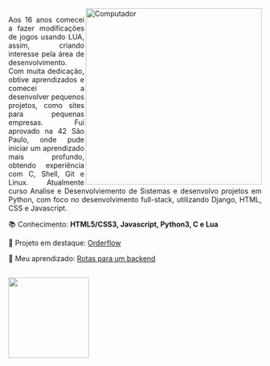 <img src="https://raw.githubusercontent.com/MicaelliMedeiros/micaellimedeiros/master/image/computer-illustration.png" width="350px" align="right" alt="Computador">

<p align="justify"> 
  Aos 16 anos comecei a fazer modificações de jogos usando LUA, assim, criando interesse pela área de desenvolvimento.
  Com muita dedicação, obtive aprendizados e comecei a desenvolver pequenos projetos, como sites para pequenas empresas.
  Fui aprovado na 42 São Paulo, onde pude iniciar um aprendizado mais profundo, obtendo experiência com C, Shell, Git e Linux.
  Atualmente curso Analise e Desenvolviemento de Sistemas e desenvolvo projetos em Python, com foco no desenvolvimento full-stack,
  utilizando Django, HTML, CSS e Javascript.
</p>

<p align="left">
  📚 Conhecimento: <strong>HTML5/CSS3, Javascript, Python3, C e Lua</strong>
</p>

<p align="left">

  🌟 Projeto em destaque: [Orderflow](http://iaze.pythonanywhere.com/)
  
  📖 Meu aprendizado: [Rotas para um backend](https://github.com/iaZe/Estudos/)

</p>

##

<div style="display: inline_block">
  <a href="https://github.com/iaZe"></a>
  <img height="160em" src="https://github-readme-stats.vercel.app/api/top-langs/?username=iaZe&layout=compact&count_private=true&langs_count=8&theme=midnight-purple"/>
</div>
